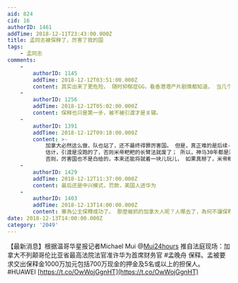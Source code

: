 ```yaml
---
aid: 824
cid: 16
authorID: 1461
addTime: 2018-12-11T23:43:00.000Z
title: 孟同志被保释了，厉害了我的国
tags:
    - 孟同志
comments:
    -
        authorID: 1145
        addTime: 2018-12-12T03:51:00.000Z
        content: 其实出来了更危险， 随时抑郁症GG，看香港港产片剧情都知道， 当几个仇家外面都搜刮你的时候， 最安全的地方，还是被拘留。
    -
        authorID: 1256
        addTime: 2018-12-12T05:02:00.000Z
        content: 保释也只是第一步，被不被引渡才是关键。
    -
        authorID: 1391
        addTime: 2018-12-12T09:18:00.000Z
        content: >-
            加拿大必然这么做，队也站了，还不最终得罪厉害国。 但是，真正难的是后续---引不引渡！以及怎么判。
            估计，引渡是没跑的了，否则米帝粑粑的长臂法就废了； 所以，神马30年都是浮云，一定会高举而轻打；
            否则，厉害国也不是白给的，本来还能将就着一块儿玩儿， 如果真掰了，米帝粑粑也不好整，毕竟，苍蝇毒不死人，还不能恶心死人？
    -
        authorID: 1429
        addTime: 2018-12-12T11:37:00.000Z
        content: 最后还是中兴模式，罚款，美国人进华为
    -
        authorID: 1403
        addTime: 2018-12-13T14:00:00.000Z
        content: 華為公主保釋成功了。 那麼被抓的加拿大人呢？人哪去了，為何不讓保釋？
date: 2018-12-13T14:00:00.000Z
category: '2049'
---
```


【最新消息】根据温哥华星报记者Michael Mui @[Mui24hours](/member/Mui24hours) 推自法庭现场：加拿大不列颠哥伦比亚省最高法院法官准许华为首席财务官 #孟晚舟 保释。孟被要求交出保释金1000万加元包括700万现金的押金及5名或以上的担保人。 #HUAWEI [https://t.co/OwWojGgnHT](https://t.co/OwWojGgnHT)
